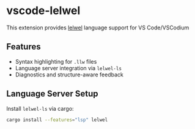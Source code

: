 # vscode-lelwel

This extension provides [lelwel](https://github.com/0x2a-42/lelwel) language support for VS Code/VSCodium

## Features

- Syntax highlighting for `.llw` files
- Language server integration via `lelwel-ls`
- Diagnostics and structure-aware feedback

## Language Server Setup

Install `lelwel-ls` via cargo:

```sh
cargo install --features="lsp" lelwel
```
